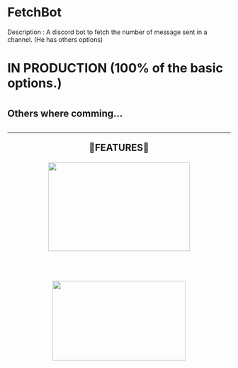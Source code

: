# FetchBot

Description : A discord bot to fetch the number of message sent in a channel. (He has others options)


<h1>IN PRODUCTION (100% of the basic options.)<h1>
<h2>Others where comming...<h2>

-----

<p align="center" > 🔧FEATURES🔧 </p>
<p align="center">
<img src="https://cdn.discordapp.com/attachments/877305045148913665/969334382106128384/unknown.png" width="320", height="200">
</p>
<br>
<p align="center">
<img src="https://cdn.discordapp.com/attachments/877305045148913665/969335790943490088/unknown.png" width="300", height="180">
</p>
